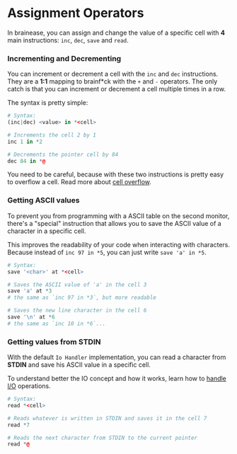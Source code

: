 # Assignment Operators

In brainease, you can assign and change the value of a specific cell with **4** main
instructions: `inc`, `dec`, `save` and `read`.

### Incrementing and Decrementing

You can increment or decrement a cell with the `inc` and `dec` instructions. They are a
**1:1** mapping to brainf\*ck with the `+` and `-` operators. The only catch is that you
can increment or decrement a cell multiple times in a row.

The syntax is pretty simple:

```r
# Syntax:
(inc|dec) <value> in *<cell>
```

```r
# Increments the cell 2 by 1
inc 1 in *2

# Decrements the pointer cell by 84
dec 84 in *@
```

You need to be careful, because with these two instructions is pretty easy to overflow a
cell. Read more about [cell overflow](../learning/memory.md#cell-overflow).

### Getting ASCII values

To prevent you from programming with a ASCII table on the second monitor, there's a
"special" instruction that allows you to save the ASCII value of a character in a specific
cell.

This improves the readability of your code when interacting with characters. Because
instead of `inc 97 in *5`, you can just write `save 'a' in *5`.

```r
# Syntax:
save '<char>' at *<cell>
```

```r
# Saves the ASCII value of 'a' in the cell 3
save 'a' at *3
# the same as `inc 97 in *3`, but more readable

# Saves the new line character in the cell 6
save '\n' at *6
# the same as `inc 10 in *6`...
```

### Getting values from STDIN

With the default `Io Handler` implementation, you can read a character from **STDIN** and
save his ASCII value in a specific cell.

To understand better the IO concept and how it works, learn how to
[handle I/O](./handling-io.md) operations.

```r
# Syntax:
read *<cell>
```

```r
# Reads whatever is written in STDIN and saves it in the cell 7
read *7

# Reads the next character from STDIN to the current pointer
read *@
```
